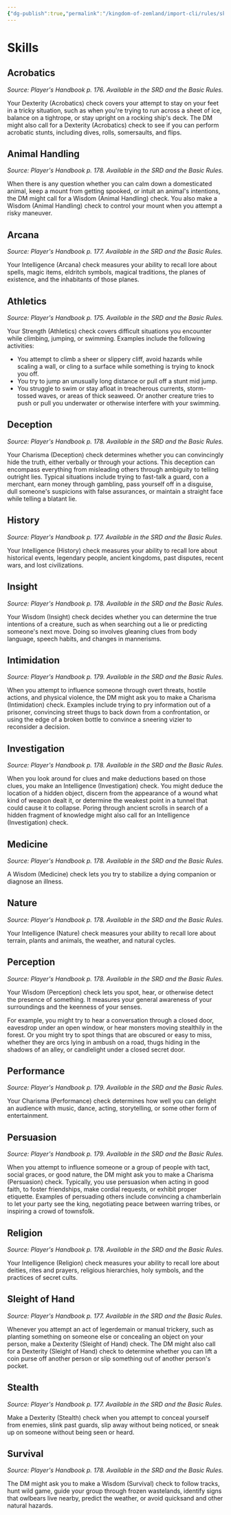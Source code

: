 ```yaml
---
{"dg-publish":true,"permalink":"/kingdom-of-zemland/import-cli/rules/skills/","tags":["compendium/src/5e/phb"]}
---
```


# Skills

## Acrobatics
_Source: Player's Handbook p. 176. Available in the SRD and the Basic Rules._

Your Dexterity (Acrobatics) check covers your attempt to stay on your feet in a tricky situation, such as when you're trying to run across a sheet of ice, balance on a tightrope, or stay upright on a rocking ship's deck. The DM might also call for a Dexterity (Acrobatics) check to see if you can perform acrobatic stunts, including dives, rolls, somersaults, and flips.

## Animal Handling
_Source: Player's Handbook p. 178. Available in the SRD and the Basic Rules._

When there is any question whether you can calm down a domesticated animal, keep a mount from getting spooked, or intuit an animal's intentions, the DM might call for a Wisdom (Animal Handling) check. You also make a Wisdom (Animal Handling) check to control your mount when you attempt a risky maneuver.

## Arcana
_Source: Player's Handbook p. 177. Available in the SRD and the Basic Rules._

Your Intelligence (Arcana) check measures your ability to recall lore about spells, magic items, eldritch symbols, magical traditions, the planes of existence, and the inhabitants of those planes.

## Athletics
_Source: Player's Handbook p. 175. Available in the SRD and the Basic Rules._

Your Strength (Athletics) check covers difficult situations you encounter while climbing, jumping, or swimming. Examples include the following activities:

- You attempt to climb a sheer or slippery cliff, avoid hazards while scaling a wall, or cling to a surface while something is trying to knock you off.  
- You try to jump an unusually long distance or pull off a stunt mid jump.  
- You struggle to swim or stay afloat in treacherous currents, storm-tossed waves, or areas of thick seaweed. Or another creature tries to push or pull you underwater or otherwise interfere with your swimming.  

## Deception
_Source: Player's Handbook p. 178. Available in the SRD and the Basic Rules._

Your Charisma (Deception) check determines whether you can convincingly hide the truth, either verbally or through your actions. This deception can encompass everything from misleading others through ambiguity to telling outright lies. Typical situations include trying to fast-talk a guard, con a merchant, earn money through gambling, pass yourself off in a disguise, dull someone's suspicions with false assurances, or maintain a straight face while telling a blatant lie.

## History
_Source: Player's Handbook p. 177. Available in the SRD and the Basic Rules._

Your Intelligence (History) check measures your ability to recall lore about historical events, legendary people, ancient kingdoms, past disputes, recent wars, and lost civilizations.

## Insight
_Source: Player's Handbook p. 178. Available in the SRD and the Basic Rules._

Your Wisdom (Insight) check decides whether you can determine the true intentions of a creature, such as when searching out a lie or predicting someone's next move. Doing so involves gleaning clues from body language, speech habits, and changes in mannerisms.

## Intimidation
_Source: Player's Handbook p. 179. Available in the SRD and the Basic Rules._

When you attempt to influence someone through overt threats, hostile actions, and physical violence, the DM might ask you to make a Charisma (Intimidation) check. Examples include trying to pry information out of a prisoner, convincing street thugs to back down from a confrontation, or using the edge of a broken bottle to convince a sneering vizier to reconsider a decision.

## Investigation
_Source: Player's Handbook p. 178. Available in the SRD and the Basic Rules._

When you look around for clues and make deductions based on those clues, you make an Intelligence (Investigation) check. You might deduce the location of a hidden object, discern from the appearance of a wound what kind of weapon dealt it, or determine the weakest point in a tunnel that could cause it to collapse. Poring through ancient scrolls in search of a hidden fragment of knowledge might also call for an Intelligence (Investigation) check.

## Medicine
_Source: Player's Handbook p. 178. Available in the SRD and the Basic Rules._

A Wisdom (Medicine) check lets you try to stabilize a dying companion or diagnose an illness.

## Nature
_Source: Player's Handbook p. 178. Available in the SRD and the Basic Rules._

Your Intelligence (Nature) check measures your ability to recall lore about terrain, plants and animals, the weather, and natural cycles.

## Perception
_Source: Player's Handbook p. 178. Available in the SRD and the Basic Rules._

Your Wisdom (Perception) check lets you spot, hear, or otherwise detect the presence of something. It measures your general awareness of your surroundings and the keenness of your senses.

For example, you might try to hear a conversation through a closed door, eavesdrop under an open window, or hear monsters moving stealthily in the forest. Or you might try to spot things that are obscured or easy to miss, whether they are orcs lying in ambush on a road, thugs hiding in the shadows of an alley, or candlelight under a closed secret door.

## Performance
_Source: Player's Handbook p. 179. Available in the SRD and the Basic Rules._

Your Charisma (Performance) check determines how well you can delight an audience with music, dance, acting, storytelling, or some other form of entertainment.

## Persuasion
_Source: Player's Handbook p. 179. Available in the SRD and the Basic Rules._

When you attempt to influence someone or a group of people with tact, social graces, or good nature, the DM might ask you to make a Charisma (Persuasion) check. Typically, you use persuasion when acting in good faith, to foster friendships, make cordial requests, or exhibit proper etiquette. Examples of persuading others include convincing a chamberlain to let your party see the king, negotiating peace between warring tribes, or inspiring a crowd of townsfolk.

## Religion
_Source: Player's Handbook p. 178. Available in the SRD and the Basic Rules._

Your Intelligence (Religion) check measures your ability to recall lore about deities, rites and prayers, religious hierarchies, holy symbols, and the practices of secret cults.

## Sleight of Hand
_Source: Player's Handbook p. 177. Available in the SRD and the Basic Rules._

Whenever you attempt an act of legerdemain or manual trickery, such as planting something on someone else or concealing an object on your person, make a Dexterity (Sleight of Hand) check. The DM might also call for a Dexterity (Sleight of Hand) check to determine whether you can lift a coin purse off another person or slip something out of another person's pocket.

## Stealth
_Source: Player's Handbook p. 177. Available in the SRD and the Basic Rules._

Make a Dexterity (Stealth) check when you attempt to conceal yourself from enemies, slink past guards, slip away without being noticed, or sneak up on someone without being seen or heard.

## Survival
_Source: Player's Handbook p. 178. Available in the SRD and the Basic Rules._

The DM might ask you to make a Wisdom (Survival) check to follow tracks, hunt wild game, guide your group through frozen wastelands, identify signs that owlbears live nearby, predict the weather, or avoid quicksand and other natural hazards.